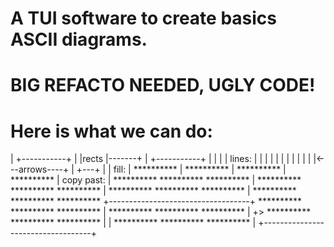  # A TUI software to create basics ASCII diagrams.
 # BIG REFACTO NEEDED, UGLY CODE!
 # Here is what we can do:

 | +-----------+
 | |rects      |-------+
 | +-----------+       |
 |                     |
 | lines:              |
 |  |   |              |
 |  |   |              |
 |  |   |<---arrows----+
 |  +---+
 |
 |  fill:
 |  **********
 |  **********
 |  **********
 |  **********
 |  copy past:
 |  ********** ********** **********
 |  ********** ********** **********
 |  ********** ********** **********
 |  ********** ********** **********
 +-----------------------------------+
    ********** ********** ********** |
    ********** ********** ********** |
 +> ********** ********** ********** |
 |  ********** ********** ********** |
 +-----------------------------------+

